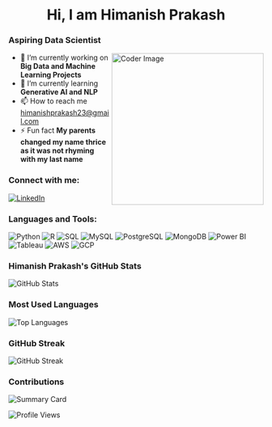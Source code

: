 <h1 align="center">Hi, I am Himanish Prakash</h1>

### Aspiring Data Scientist

<p>
  <img src="https://media.giphy.com/media/qgQUggAC3Pfv687qPC/giphy.gif" alt="Coder Image" align="right" width="300"/>
</p>

- 🔨 I’m currently working on **Big Data and Machine Learning Projects**
- 🌱 I’m currently learning **Generative AI and NLP**
- 📫 How to reach me [himanishprakash23@gmail.com](mailto:himanishprakash23@gmail.com)
- ⚡ Fun fact **My parents changed my name thrice as it was not rhyming with my last name**

### Connect with me:
[![LinkedIn](https://img.icons8.com/color/48/000000/linkedin.png)](https://www.linkedin.com/in/himanishprakash/)

### Languages and Tools:
![Python](https://img.icons8.com/color/48/000000/python.png)
![R](https://img.icons8.com/ios-filled/50/000000/r.png)
![SQL](https://img.icons8.com/ios-filled/50/000000/sql.png)
![MySQL](https://img.icons8.com/ios-filled/50/000000/mysql-logo.png)
![PostgreSQL](https://img.icons8.com/color/48/000000/postgreesql.png)
![MongoDB](https://img.icons8.com/color/48/000000/mongodb.png)
![Power BI](https://img.icons8.com/color/48/000000/power-bi.png)
![Tableau](https://img.icons8.com/color/48/000000/tableau-software.png)
![AWS](https://img.icons8.com/color/48/000000/amazon-web-services.png)
![GCP](https://img.icons8.com/color/48/000000/google-cloud.png)


### Himanish Prakash's GitHub Stats
![GitHub Stats](https://github-readme-stats.vercel.app/api?username=himanishprakash&show_icons=true)

### Most Used Languages
![Top Languages](https://github-readme-stats.vercel.app/api/top-langs/?username=himanishprakash)

### GitHub Streak
![GitHub Streak](https://github-readme-streak-stats.herokuapp.com/?user=himanishprakash)

### Contributions
![Summary Card](https://github-profile-summary-cards.vercel.app/api/cards/profile-details?username=himanishprakash&theme=default)

![Profile Views](https://komarev.com/ghpvc/?username=himanishprakash)
